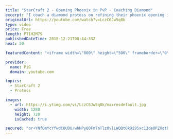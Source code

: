 ```yaml
---
title: "StarCraft 2 - Opening Phoenix in PvP - Coaching Diamond"
excerpt: "I coach a diamond protoss on refining their phoenix opening in PvP - with a focus on recognising and reacting differently to air or ground play from the enemy.  -- Watch live at https://www.twitch.tv/x5_pig"
originalUrl: https://youtube.com/watch?v=LczC6Jw5q8k
type: video
price: Free
length: PT1H2M7S
publishedDateTime: 2018-12-21T08:44:33Z
heat: 50

featuredContent: "<iframe width=\"800\" height=\"500\" frameborder=\"0\" src=\"https://www.youtube.com/embed/LczC6Jw5q8k\" allow=\"accelerometer; autoplay; encrypted-media; gyroscope; picture-in-picture\" allowfullscreen></iframe>"

provider:
  name: PiG
  domain: youtube.com

topics:
  - StarCraft 2
  - Protoss

images:
  - url: https://i.ytimg.com/vi/LczC6Jw5q8k/maxresdefault.jpg
    width: 1280
    height: 720
    isCached: true

secured: "or+YNfQmYcYfwdCOUDU/whHPyQ0FmTaTlz0vlLWQQtOk9i95xc13de0PZXqthc8tY3bFheoSbPNYSIb8q2KWiHpUkXRwqrYv1BY58TkgiuKzvCXWkFoXouuC18hW5uaLTXpzDgQNXlom7rHLfEMINhmHjZgsLMVMi09mk9/p41DZdUCMe3qQ5XGgQ9PkYRNw7oASAoZ2QFWCovclMPUIZpKReZ6CKd5igR/lMDYc1+CnCcnz4UmP+EtIBMasQhX5u41VqSKxZN7pk0Ft5Ir5xpeQhS7LBci9YYNw7amgOpbgBSs1Vw2veFpOD9kj0AUEh7Fheeqctmlm0UCZPckLPPYpT8h8Nq6sUTcrWx4OS5pumcYlLYGEawlUyenV6r6mEAnw77p19YhZb8pUqMC2WkNGEcOxCAcFquAZSXJB16I=;bcGFzkkbdQVlsZp7ybHUDw=="
---
```



